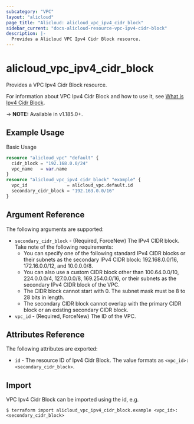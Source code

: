 ```yaml
---
subcategory: "VPC"
layout: "alicloud"
page_title: "Alicloud: alicloud_vpc_ipv4_cidr_block"
sidebar_current: "docs-alicloud-resource-vpc-ipv4-cidr-block"
description: |-
  Provides a Alicloud VPC Ipv4 Cidr Block resource.
---
```


# alicloud\_vpc\_ipv4\_cidr\_block

Provides a VPC Ipv4 Cidr Block resource.

For information about VPC Ipv4 Cidr Block and how to use it, see [What is Ipv4 Cidr Block](https://www.alibabacloud.com/help/en/virtual-private-cloud/latest/associatevpccidrblock).

-> **NOTE:** Available in v1.185.0+.

## Example Usage

Basic Usage

```terraform
resource "alicloud_vpc" "default" {
  cidr_block = "192.168.0.0/24"
  vpc_name   = var.name
}
resource "alicloud_vpc_ipv4_cidr_block" "example" {
  vpc_id               = alicloud_vpc.default.id
  secondary_cidr_block = "192.163.0.0/16"
}
```

## Argument Reference

The following arguments are supported:

* `secondary_cidr_block` - (Required, ForceNew) The IPv4 CIDR block. Take note of the following requirements:
  * You can specify one of the following standard IPv4 CIDR blocks or their subnets as the secondary IPv4 CIDR block: 192.168.0.0/16, 172.16.0.0/12, and 10.0.0.0/8.
  * You can also use a custom CIDR block other than 100.64.0.0/10, 224.0.0.0/4, 127.0.0.0/8, 169.254.0.0/16, or their subnets as the secondary IPv4 CIDR block of the VPC.
  * The CIDR block cannot start with 0. The subnet mask must be 8 to 28 bits in length.
  * The secondary CIDR block cannot overlap with the primary CIDR block or an existing secondary CIDR block.
* `vpc_id` - (Required, ForceNew) The ID of the VPC.

## Attributes Reference

The following attributes are exported:

* `id` - The resource ID of Ipv4 Cidr Block. The value formats as `<vpc_id>:<secondary_cidr_block>`.

## Import

VPC Ipv4 Cidr Block can be imported using the id, e.g.

```shell
$ terraform import alicloud_vpc_ipv4_cidr_block.example <vpc_id>:<secondary_cidr_block>
```